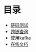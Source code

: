# 目录
- [链码测试](/learn_hyperledger_fabric/Testing-chaincode.md)
- [跨链查询](/learn_hyperledger_fabric/cross-chain.md)
- [使用kafka](/learn_hyperledger_fabric/use-kafka.md)
- [在线文档](http://hyperledger-fabric.readthedocs.io/en/latest/)
